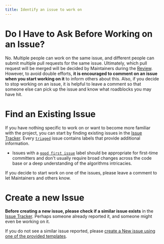```yaml
---
title: Identify an issue to work on
---
```

# Do I Have to Ask Before Working on an Issue?

No. Multiple people can work on the same issue, and different people can submit multiple pull requests for the same issue. Ultimately, which pull request will be merged will be decided by Maintainers during the [Review](../pull-requests/reviewing-a-pull-request.md). However, to avoid double efforts, **it is encouraged to comment on an issue when you start working on it** to inform others about this. Also, if you decide to stop working on an issue, it is helpful to leave a comment so that someone else can pick up the issue and know what roadblocks you may have hit.

# Find an Existing Issue

If you have nothing specific to work on or want to become more familiar with the project, you can start by finding existing issues in the [Issue Tracker](https://github.com/thousandbrainsproject/tbp.monty/issues). Every [`triaged`](https://github.com/thousandbrainsproject/tbp.monty/issues?q=is%3Aissue+is%3Aopen+label%3Atriaged+) issue contains labels that provide additional information.

- Issues with a [`good first issue`](https://github.com/thousandbrainsproject/tbp.monty/labels/good%20first%20issue) label should be appropriate for first-time committers and don't usually require broad changes across the code base or a deep understanding of the algorithms intricacies.

If you decide to start work on one of the issues, please leave a comment to let Maintainers and others know.

# Create a new Issue

**Before creating a new issue, please check if a similar issue exists** in the [Issue Tracker](https://github.com/thousandbrainsproject/tbp.monty/issues). Perhaps someone already reported it, and someone might even be working on it.

If you do not see a similar issue reported, please [create a New issue using one of the provided templates](https://github.com/thousandbrainsproject/tbp.monty/issues/new/choose).